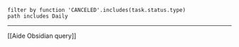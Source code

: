 
````tasks
filter by function 'CANCELED'.includes(task.status.type)
path includes Daily
````

---
[[Aide Obsidian query]]